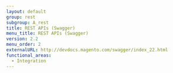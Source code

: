 ```yaml
---
layout: default
group: rest
subgroup: A_rest
title: REST APIs (Swagger)
menu_title: REST APIs (Swagger)
version: 2.2
menu_order: 2
externalURL: http://devdocs.magento.com/swagger/index_22.html
functional_areas:
  - Integration
---
```

